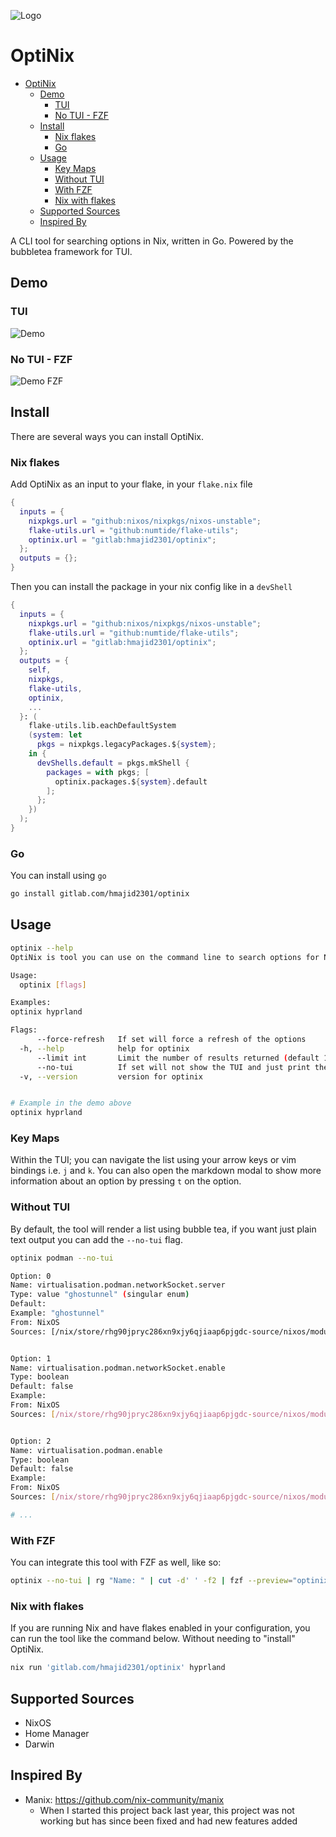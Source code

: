 
![Logo](docs/logo.png)

# OptiNix

<!--toc:start-->
- [OptiNix](#optinix)
  - [Demo](#demo)
    - [TUI](#tui)
    - [No TUI - FZF](#no-tui-fzf)
  - [Install](#install)
    - [Nix flakes](#nix-flakes)
    - [Go](#go)
  - [Usage](#usage)
    - [Key Maps](#key-maps)
    - [Without TUI](#without-tui)
    - [With FZF](#with-fzf)
    - [Nix with flakes](#nix-with-flakes)
  - [Supported Sources](#supported-sources)
  - [Inspired By](#inspired-by)
<!--toc:end-->

A CLI tool for searching options in Nix, written in Go. Powered by the bubbletea framework for TUI.

## Demo

### TUI

![Demo](docs/demo.gif)

### No TUI - FZF

![Demo FZF](docs/demo-no-tui.gif)

## Install

There are several ways you can install OptiNix.

### Nix flakes

Add OptiNix as an input to your flake, in your `flake.nix` file

```nix
{
  inputs = {
    nixpkgs.url = "github:nixos/nixpkgs/nixos-unstable";
    flake-utils.url = "github:numtide/flake-utils";
    optinix.url = "gitlab:hmajid2301/optinix";
  };
  outputs = {};
}
```

Then you can install the package in your nix config like in a `devShell`

```nix
{
  inputs = {
    nixpkgs.url = "github:nixos/nixpkgs/nixos-unstable";
    flake-utils.url = "github:numtide/flake-utils";
    optinix.url = "gitlab:hmajid2301/optinix";
  };
  outputs = {
    self,
    nixpkgs,
    flake-utils,
    optinix,
    ...
  }: (
    flake-utils.lib.eachDefaultSystem
    (system: let
      pkgs = nixpkgs.legacyPackages.${system};
    in {
      devShells.default = pkgs.mkShell {
        packages = with pkgs; [
          optinix.packages.${system}.default
        ];
      };
    })
  );
}
```


### Go

You can install using `go`

```bash
go install gitlab.com/hmajid2301/optinix
```

<!-- ### Nix (Coming Soon.) -->
<!-- You can install this package from nixpkgs. -->
<!---->
<!-- ```bash -->
<!-- nix-shell -p optinix -->
<!---->
<!-- optinix -v -->
<!-- ``` -->


## Usage

```bash
optinix --help
OptiNix is tool you can use on the command line to search options for NixOS, home-manager and Darwin.

Usage:
  optinix [flags]

Examples:
optinix hyprland

Flags:
      --force-refresh   If set will force a refresh of the options
  -h, --help            help for optinix
      --limit int       Limit the number of results returned (default 10)
      --no-tui          If set will not show the TUI and just print the options to stdout
  -v, --version         version for optinix


# Example in the demo above
optinix hyprland
```

### Key Maps

Within the TUI; you can navigate the list using your arrow keys or vim bindings i.e. `j` and `k`.
You can also open the markdown modal to show more information about an option by pressing `t` on the option.

### Without TUI

By default, the tool will render a list using bubble tea, if you want just plain text output you can add the `--no-tui` flag.

```bash
optinix podman --no-tui

Option: 0
Name: virtualisation.podman.networkSocket.server
Type: value "ghostunnel" (singular enum)
Default:
Example: "ghostunnel"
From: NixOS
Sources: [/nix/store/rhg90jpryc286xn9xjy6qjiaap6pjgdc-source/nixos/modules/virtualisation/podman/network-socket-ghostunnel.nix /nix/store/rhg90jpryc286xn9xjy6qjiaap6pjgdc-source/nixos/modules/virtualisation/podman/network-socket.nix]


Option: 1
Name: virtualisation.podman.networkSocket.enable
Type: boolean
Default: false
Example:
From: NixOS
Sources: [/nix/store/rhg90jpryc286xn9xjy6qjiaap6pjgdc-source/nixos/modules/virtualisation/podman/network-socket.nix]


Option: 2
Name: virtualisation.podman.enable
Type: boolean
Default: false
Example:
From: NixOS
Sources: [/nix/store/rhg90jpryc286xn9xjy6qjiaap6pjgdc-source/nixos/modules/virtualisation/podman/default.nix]

# ...
```

### With FZF
You can integrate this tool with FZF as well, like so:

```bash
optinix --no-tui | rg "Name: " | cut -d' ' -f2 | fzf --preview="optinix --no-tui '{}'"
```

### Nix with flakes

If you are running Nix and have flakes enabled in your configuration, you can run the tool like the command below. Without needing to "install" OptiNix.

```bash
nix run 'gitlab.com/hmajid2301/optinix' hyprland
```

## Supported Sources

- NixOS
- Home Manager
- Darwin

## Inspired By
- Manix: https://github.com/nix-community/manix
  - When I started this project back last year, this project was not working but has since been fixed and had new features added
